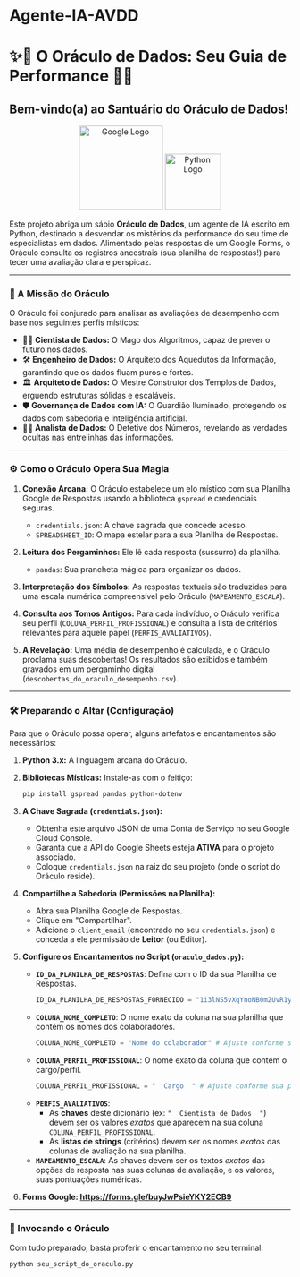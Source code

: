 # Agente-IA-AVDD

# ✨🔮 O Oráculo de Dados: Seu Guia de Performance 🔮✨

## Bem-vindo(a) ao Santuário do Oráculo de Dados!

<p align="center">
  <img src="https://upload.wikimedia.org/wikipedia/commons/thumb/2/2f/Google_2015_logo.svg/250px-Google_2015_logo.svg.png" alt="Google Logo" width="150" />
  <img src="https://upload.wikimedia.org/wikipedia/commons/thumb/c/c3/Python-logo-notext.svg/150px-Python-logo-notext.svg.png" alt="Python Logo" width="100" />
</p>

Este projeto abriga um sábio **Oráculo de Dados**, um agente de IA escrito em Python, destinado a desvendar os mistérios da performance do seu time de especialistas em dados. Alimentado pelas respostas de um Google Forms, o Oráculo consulta os registros ancestrais (sua planilha de respostas!) para tecer uma avaliação clara e perspicaz.

---

### 📜 A Missão do Oráculo

O Oráculo foi conjurado para analisar as avaliações de desempenho com base nos seguintes perfis místicos:

*   🧙‍♂️ **Cientista de Dados:** O Mago dos Algoritmos, capaz de prever o futuro nos dados.
*   🛠️ **Engenheiro de Dados:** O Arquiteto dos Aquedutos da Informação, garantindo que os dados fluam puros e fortes.
*   🏛️ **Arquiteto de Dados:** O Mestre Construtor dos Templos de Dados, erguendo estruturas sólidas e escaláveis.
*   🛡️ **Governança de Dados com IA:** O Guardião Iluminado, protegendo os dados com sabedoria e inteligência artificial.
*   🕵️‍♀️ **Analista de Dados:** O Detetive dos Números, revelando as verdades ocultas nas entrelinhas das informações.

---

### ⚙️ Como o Oráculo Opera Sua Magia

1.  **Conexão Arcana:** O Oráculo estabelece um elo místico com sua Planilha Google de Respostas usando a biblioteca `gspread` e credenciais seguras.
    *   `credentials.json`: A chave sagrada que concede acesso.
    *    `SPREADSHEET_ID`: O mapa estelar para a sua Planilha de Respostas.

2.  **Leitura dos Pergaminhos:** Ele lê cada resposta (sussurro) da planilha.
    *   `pandas`: Sua prancheta mágica para organizar os dados.

3.  **Interpretação dos Símbolos:** As respostas textuais são traduzidas para uma escala numérica compreensível pelo Oráculo (`MAPEAMENTO_ESCALA`).

4.  **Consulta aos Tomos Antigos:** Para cada indivíduo, o Oráculo verifica seu perfil (`COLUNA_PERFIL_PROFISSIONAL`) e consulta a lista de critérios relevantes para aquele papel (`PERFIS_AVALIATIVOS`).

5.  **A Revelação:** Uma média de desempenho é calculada, e o Oráculo proclama suas descobertas! Os resultados são exibidos e também gravados em um pergaminho digital (`descobertas_do_oraculo_desempenho.csv`).

---

### 🛠️ Preparando o Altar (Configuração)

Para que o Oráculo possa operar, alguns artefatos e encantamentos são necessários:

1.  **Python 3.x:** A linguagem arcana do Oráculo.
2.  **Bibliotecas Místicas:** Instale-as com o feitiço:
    ```bash
    pip install gspread pandas python-dotenv
    ```
3.  **A Chave Sagrada (`credentials.json`):**
    *   Obtenha este arquivo JSON de uma Conta de Serviço no seu Google Cloud Console.
    *   Garanta que a API do Google Sheets esteja **ATIVA** para o projeto associado.
    *   Coloque `credentials.json` na raiz do seu projeto (onde o script do Oráculo reside).


4.  **Compartilhe a Sabedoria (Permissões na Planilha):**
    *   Abra sua Planilha Google de Respostas.
    *   Clique em "Compartilhar".
    *   Adicione o `client_email` (encontrado no seu `credentials.json`) e conceda a ele permissão de **Leitor** (ou Editor).

5.  **Configure os Encantamentos no Script (`oraculo_dados.py`):**
    *   **`ID_DA_PLANILHA_DE_RESPOSTAS`**: Defina com o ID da sua Planilha de Respostas.
        ```python
        ID_DA_PLANILHA_DE_RESPOSTAS_FORNECIDO = "1i3lNS5vXqYnoNB0m2UvR1y1sQBuZN-dsbNZs_s-Svto" # SEU ID AQUI!
        ```
    *   **`COLUNA_NOME_COMPLETO`**: O nome exato da coluna na sua planilha que contém os nomes dos colaboradores.
        ```python
        COLUNA_NOME_COMPLETO = "Nome do colaborador" # Ajuste conforme sua planilha
        ```
    *   **`COLUNA_PERFIL_PROFISSIONAL`**: O nome exato da coluna que contém o cargo/perfil.
        ```python
        COLUNA_PERFIL_PROFISSIONAL = "  Cargo  " # Ajuste conforme sua planilha (CUIDADO COM ESPAÇOS!)
        ```
    *   **`PERFIS_AVALIATIVOS`**:
        *   As **chaves** deste dicionário (ex: `"  Cientista de Dados  "`) devem ser os valores *exatos* que aparecem na sua coluna `COLUNA_PERFIL_PROFISSIONAL`.
        *   As **listas de strings** (critérios) devem ser os nomes *exatos* das colunas de avaliação na sua planilha.
    *   **`MAPEAMENTO_ESCALA`**: As chaves devem ser os textos *exatos* das opções de resposta nas suas colunas de avaliação, e os valores, suas pontuações numéricas.

  6.  **Forms Google: https://forms.gle/buyJwPsieYKY2ECB9**


---

### 🚀 Invocando o Oráculo

Com tudo preparado, basta proferir o encantamento no seu terminal:

```bash
python seu_script_do_oraculo.py
